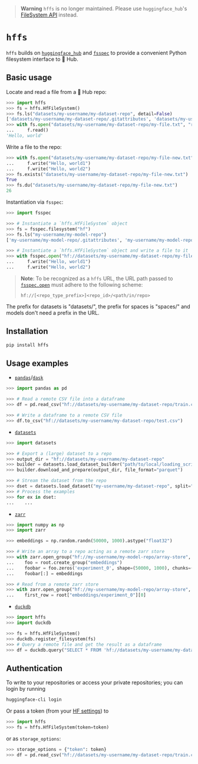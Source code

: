 > **Warning**
> `hffs` is no longer maintained. Please use `huggingface_hub`'s [FileSystem API](https://huggingface.co/docs/huggingface_hub/main/en/guides/hf_file_system) instead. 

# `hffs`

`hffs` builds on [`huggingface_hub`](https://github.com/huggingface/huggingface_hub) and [`fsspec`](https://github.com/fsspec/filesystem_spec) to provide a convenient Python filesystem interface to 🤗 Hub.

## Basic usage

Locate and read a file from a 🤗 Hub repo:

```python
>>> import hffs
>>> fs = hffs.HfFileSystem()
>>> fs.ls("datasets/my-username/my-dataset-repo", detail=False)
['datasets/my-username/my-dataset-repo/.gitattributes', 'datasets/my-username/my-dataset-repo/my-file.txt']
>>> with fs.open("datasets/my-username/my-dataset-repo/my-file.txt", "r") as f:
...     f.read()
'Hello, world'
```

Write a file to the repo:

```python
>>> with fs.open("datasets/my-username/my-dataset-repo/my-file-new.txt", "w") as f:
...     f.write("Hello, world1")
...     f.write("Hello, world2")
>>> fs.exists("datasets/my-username/my-dataset-repo/my-file-new.txt")
True
>>> fs.du("datasets/my-username/my-dataset-repo/my-file-new.txt")
26
```

Instantiation via `fsspec`:

```python
>>> import fsspec

>>> # Instantiate a `hffs.HfFileSystem` object
>>> fs = fsspec.filesystem("hf")
>>> fs.ls("my-username/my-model-repo")
['my-username/my-model-repo/.gitattributes', 'my-username/my-model-repo/config.json', 'my-username/my-model-repo/pytorch_model.bin']

>>> # Instantiate a `hffs.HfFileSystem` object and write a file to it
>>> with fsspec.open("hf://datasets/my-username/my-dataset-repo/my-file-new.txt"):
...     f.write("Hello, world1")
...     f.write("Hello, world2")
```

> **Note**: To be recognized as a `hffs` URL, the URL path passed to [`fsspec.open`](https://filesystem-spec.readthedocs.io/en/latest/api.html?highlight=open#fsspec.open) must adhere to the following scheme:
> ```
> hf://[<repo_type_prefix>]<repo_id>/<path/in/repo>
> ```

The prefix for datasets is "datasets/", the prefix for spaces is "spaces/" and models don't need a prefix in the URL.

## Installation

```bash
pip install hffs
```

## Usage examples

* [`pandas`](https://pandas.pydata.org/pandas-docs/stable/user_guide/io.html#reading-writing-remote-files)/[`dask`](https://docs.dask.org/en/stable/how-to/connect-to-remote-data.html)

```python
>>> import pandas as pd

>>> # Read a remote CSV file into a dataframe
>>> df = pd.read_csv("hf://datasets/my-username/my-dataset-repo/train.csv")

>>> # Write a dataframe to a remote CSV file
>>> df.to_csv("hf://datasets/my-username/my-dataset-repo/test.csv")
```

* [`datasets`](https://huggingface.co/docs/datasets/filesystems#load-and-save-your-datasets-using-your-cloud-storage-filesystem)

```python
>>> import datasets

>>> # Export a (large) dataset to a repo
>>> output_dir = "hf://datasets/my-username/my-dataset-repo"
>>> builder = datasets.load_dataset_builder("path/to/local/loading_script/loading_script.py")
>>> builder.download_and_prepare(output_dir, file_format="parquet")

>>> # Stream the dataset from the repo
>>> dset = datasets.load_dataset("my-username/my-dataset-repo", split="train", streaming=True)
>>> # Process the examples
>>> for ex in dset:
...    ...
```

* [`zarr`](https://zarr.readthedocs.io/en/stable/tutorial.html#io-with-fsspec)

```python
>>> import numpy as np
>>> import zarr

>>> embeddings = np.random.randn(50000, 1000).astype("float32")

>>> # Write an array to a repo acting as a remote zarr store
>>> with zarr.open_group("hf://my-username/my-model-repo/array-store", mode="w") as root:
...    foo = root.create_group("embeddings")
...    foobar = foo.zeros('experiment_0', shape=(50000, 1000), chunks=(10000, 1000), dtype='f4')
...    foobar[:] = embeddings

>>> # Read from a remote zarr store
>>> with zarr.open_group("hf://my-username/my-model-repo/array-store", mode="r") as root:
...    first_row = root["embeddings/experiment_0"][0]
```

* [`duckdb`](https://duckdb.org/docs/guides/python/filesystems)

```python
>>> import hffs
>>> import duckdb

>>> fs = hffs.HfFileSystem()
>>> duckdb.register_filesystem(fs)
>>> # Query a remote file and get the result as a dataframe
>>> df = duckdb.query("SELECT * FROM 'hf://datasets/my-username/my-dataset-repo/data.parquet' LIMIT 10").df()
```

## Authentication

To write to your repositories or access your private repositories; you can login by running

```bash
huggingface-cli login
```

Or pass a token (from your [HF settings](https://huggingface.co/settings/tokens)) to

```python
>>> import hffs
>>> fs = hffs.HfFileSystem(token=token)
```

or as `storage_options`:

```python
>>> storage_options = {"token": token}
>>> df = pd.read_csv("hf://datasets/my-username/my-dataset-repo/train.csv", storage_options=storage_options)
```
